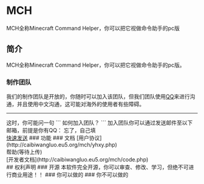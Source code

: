 # MCH
MCH全称Minecraft Command Helper，你可以把它视做命令助手的pc版
## 简介
MCH全称Minecraft Command Helper，你可以把它视做命令助手的pc版。
### 制作团队
我们的制作团队是开放的，你随时可以加入该团队，但我们团队使用[QQ](https://play.google.com/store/apps/details?id=com.tencent.mobileqq&hl=zh&gl=US&referrer=utm_source%3Dgoogle%26utm_medium%3Dorganic%26utm_term%3D%E4%B8%8B%E8%BD%BDqq&pcampaignid=APPU_1_J92HYPrwHu3EmAXinaOYBA)来进行沟通，并且使用中文沟通，这可能对海外的使用者有些障碍。
<hr>
这时，你可能问一句
```
如何加入团队？
```
加入团队你可以通过发送邮件至以下邮箱，前提是你有QQ：
忘了，自己填
<br>
<a href="mailto:你邮箱;第二个邮箱">快速发送</a>
### 功能
### 文档
[用户协议](http://caibiwangluo.eu5.org/mch/yhxy.php)<br>
帮助(等待上传)<br>
[开发者文档](http://caibiwangluo.eu5.org/mch/code.php)<br>
## 权利声明
### 开源
本软件完全开源，你可以审查、修改、学习，但绝不可进行商业用途！！
### 你可以做的
### 你不可以做的
